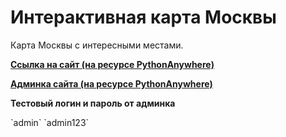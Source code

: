 <h1>Интерактивная карта Москвы</h1>
<p>Карта Москвы с интересными местами.</p>
<p><b><a href="http://azabirov.pythonanywhere.com/">Ссылка на сайт (на ресурсе PythonAnywhere)</a></b></p>
<p><b><a href="http://azabirov.pythonanywhere.com/">Админка сайта (на ресурсе PythonAnywhere)</a></b></p>
<p><b>Тестовый логин и пароль от админка</b></p>
`admin` `admin123`